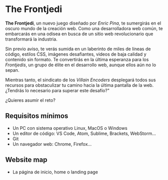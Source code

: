 # The Frontjedi

**The Frontjedi**, un nuevo juego diseñado por *Enric Pina*, te sumergirás en el oscuro mundo de la creación web. Como una desarrolladora web común, te embarcarás en una odisea en busca de un sitio web revolucionario que transformará la industria.

Sin previo aviso, te verás sumida en un laberinto de miles de líneas de código, estilos CSS, imágenes desafiantes, videos de baja calidad y contenido sin formato. Te convertirás en la última esperanza para los *Frontjedis*, un grupo de élite en el desarrollo web, aunque ellos aún no lo sepan.

Mientras tanto, el sindicato de los *Villain Encoders* desplegará todos sus recursos para obstaculizar tu camino hacia la última pantalla de la web. ¿Tendrás lo necesario para superar este desafío?"

¿Quieres asumir el reto?

## Requisitos mínimos

- Un PC con sistema operativo Linux, MacOS o Windows
- Un editor de código: VS Code, Atom, Sublime, Brackets, WebStorm...
- Git
- Un navegador web: Chrome, Firefox...

## Website map

- La página de inicio, home o landing page


